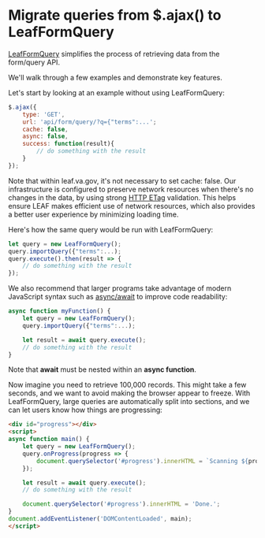 # Migrate queries from $.ajax() to LeafFormQuery
[LeafFormQuery](https://github.com/department-of-veterans-affairs/LEAF/blob/master/LEAF_Request_Portal/js/formQuery.js) simplifies the process of retrieving data from the form/query API.

We'll walk through a few examples and demonstrate key features.

Let's start by looking at an example without using LeafFormQuery:
```js
$.ajax({
    type: 'GET',
    url: 'api/form/query/?q={"terms":...';
    cache: false,
    async: false,
    success: function(result){
        // do something with the result
    }            
});
```

Note that within leaf.va.gov, it's not necessary to set cache: false. Our infrastructure is configured to preserve network resources when there's no changes in the data, by using strong [HTTP ETag](https://en.wikipedia.org/wiki/HTTP_ETag) validation. This helps ensure LEAF makes efficient use of network resources, which also provides a better user experience by minimizing loading time.

Here's how the same query would be run with LeafFormQuery:
```js
let query = new LeafFormQuery();
query.importQuery({"terms":...);
query.execute().then(result => {
    // do something with the result
});
```

We also recommend that larger programs take advantage of modern JavaScript syntax such as [async/await](https://developer.mozilla.org/en-US/docs/Web/JavaScript/Reference/Statements/async_function) to improve code readability:
```js
async function myFunction() {
    let query = new LeafFormQuery();
    query.importQuery({"terms":...);

    let result = await query.execute();
    // do something with the result
}
```
Note that **await** must be nested within an **async function**.

Now imagine you need to retrieve 100,000 records. This might take a few seconds, and we want to avoid making the browser appear to freeze. With LeafFormQuery, large queries are automatically split into sections, and we can let users know how things are progressing:
```html
<div id="progress"></div>
<script>
async function main() {
    let query = new LeafFormQuery();
    query.onProgress(progress => {
        document.querySelector('#progress').innerHTML = `Scanning ${progress} records...`;
    });

    let result = await query.execute();
    // do something with the result

    document.querySelector('#progress').innerHTML = 'Done.';
}
document.addEventListener('DOMContentLoaded', main);
</script>
```
